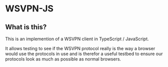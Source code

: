 # WSVPN-JS

## What is this?

This is an implemention of a WSVPN client in TypeScript / JavaScript.

It allows testing to see if the WSVPN protocol really is the way a browser would use the protocols in use and is therefor a useful testbed to ensure our protocols look as much as possible as normal browsers.
